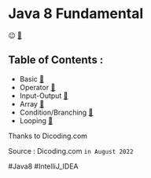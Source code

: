 # Java 8 Fundamental

:wink: [:mag_right:](https://github.com/hanihan04/basicJava8/tree/master)

## Table of Contents :
- Basic [:mag_right:](https://github.com/hanihan04/basicJava8/tree/master/src/com/dicoding/javafundamental/basic)
- Operator [:mag_right:](https://github.com/hanihan04/basicJava8/tree/master/src/com/dicoding/javafundamental/operator)
- Input-Output [:mag_right:](https://github.com/hanihan04/basicJava8/tree/master/src/com/dicoding/javafundamental/inputouput)
- Array [:mag_right:](https://github.com/hanihan04/basicJava8/tree/master/src/com/dicoding/javafundamental/array)
- Condition/Branching [:mag_right:](https://github.com/hanihan04/basicJava8/tree/master/src/com/dicoding/javafundamental/condition)
- Looping [:mag_right:](https://github.com/hanihan04/basicJava8/tree/master/src/com/dicoding/javafundamental/looping)


Thanks to Dicoding.com

Source : Dicoding.com     `in August 2022`

#Java8 #IntelliJ_IDEA
